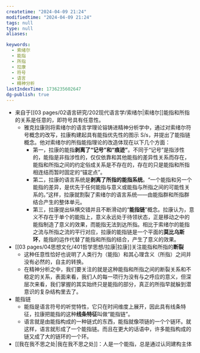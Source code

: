 ```yaml
---
createtime: "2024-04-09 21:24"
modifiedtime: "2024-04-09 21:24"
tags: null
type: null
aliases:

keywords:
  - 索绪尔
  - 能指
  - 所指
  - 拉康
  - 符号
  - 语言
  - 精神分析
lastIndexTime: 1736235602647
dg-publish: true
---
```

- 来自于[[03 pages/02语言研究/202现代语言学/索绪尔\|索绪尔]]能指和所指的关系是任意的，即符号具有任意性。
	-  雅克拉康则将索绪尔的语言学理论镕铸进精神分析学中，通过对索绪尔符号概念的改写，拉康构建起具有能指优先性的图示 S/s，并提出了能指链概念。他对索绪尔的所指能指理论的改造体现在以下几个方面：
		- 第一，拉康的能指**剥离了“记号”和“痕迹”**。不同于“记号”是指涉性的，能指是非指涉性的，仅仅依靠和其他能指的差异性关系而存在，能指和所指之间的约定俗成关系是不存在的，存在的只是能指和所指相连结而暂时固定的“锚定点”。
		- 第二，拉康的语言系统是**剥离了所指的能指系统**。“一个能指和另一个能指的差异，是优先于任何能指与意义或能指与所指之间的可能性关系的。”这样，拉康就割裂了索绪尔的语言系统——由能指群和所指群结合产生的整体单元。
		- 第三，拉康提出纵横交错并且不断滑动的“**能指链**”概念。拉康认为，意义不存在于单个的能指上，意义永远处于待领状态，正是移动之中的能指制造了意义的效果，而能指无法到达所指。相比于索绪尔的能指之流与所指之流的平行对应，拉康的能指链是一个平面的**莫比乌斯环**，能指的运作代替了能指和所指的结合，产生了意义的效果。
- [[03 pages/04思想文化/401哲学思想/拉康\|拉康]]关注能指和所指的**断裂**
	- 这种任意性恰好也说明了人类行为（能指）和其心理含义（所指）之间并没有必然的，自主的转换。
	- 在精神分析之中，我们要关注的就是这种能指和所指之间的断裂关系和不稳定的关系，表面来看，我们人的每一项行为没有与之呼应的意义，但深层次来看，我们掌握的其实始终只是能指的部分，真正的所指早就躲到潜意识的复杂结构里去了。
- 能指链
	- 能指是语言符号的听觉特性，它只在时间维度上展开，因此具有线条特征，拉康把能指的这种**线条特征**叫做“能指链”。
	- 语言就是由能指构成的一种链式的东西，能指就像项链的一个个链环。就这样，语言就形成了一个能指链。而且在更大的话语中，许多能指构成的链又成了大的链环的一个环。
- [[我在我不思之处\|我在我不思之处]]：人是一个能指，总是通过认同建构主体
